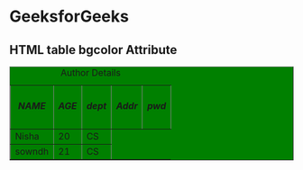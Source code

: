 <!DOCTYPE html>
<html>
 <head>
    <title>
        HTML table bgcolor Attribute
    </title>
</head>
 
<body>
    <h1>GeeksforGeeks</h1>
  <h2>HTML table bgcolor Attribute</h2>
  <table border="1"
           bgcolor="green">
        <caption>
          Author Details
      </caption>
  <tr>
            <th><h5>NAME</h5></th>
            <th><h5>AGE</h5></th>
            <th><h5>dept</h5></th>
            <th><h5>Addr</h5></th>
            <th><h5>pwd</h5></th>
        </tr>
        <tr>
            <td>Nisha</td>
            <td>20</td>
            <td>CS</td>
        </tr>
        <tr>
            <td>sowndh</td>
            <td>21</td>
            <td>CS</td>
        </tr>
    </table>
</body>
 </html>





